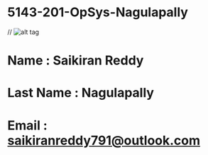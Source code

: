 # 5143-201-OpSys-Nagulapally

// ![alt tag](https://avatars0.githubusercontent.com/u/21366093?v=3&s=460)

# Name : Saikiran Reddy 

# Last Name : Nagulapally

# Email : saikiranreddy791@outlook.com
